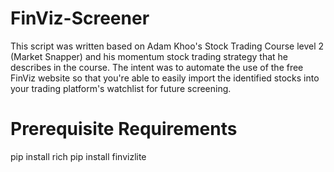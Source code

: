 # FinViz-Screener
This script was written based on Adam Khoo's Stock Trading Course level 2 (Market Snapper) and his momentum stock trading strategy that he describes in the course. The intent was to automate the use of the free FinViz website so that you're able to easily import the identified stocks into your trading platform's watchlist for future screening.

# Prerequisite Requirements
pip install rich
pip install finvizlite
